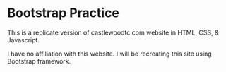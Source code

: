 # Bootstrap Practice
This is a replicate version of castlewoodtc.com website in HTML, CSS, &amp; Javascript.

I have no affiliation with this website. I will be recreating this site using Bootstrap framework.
